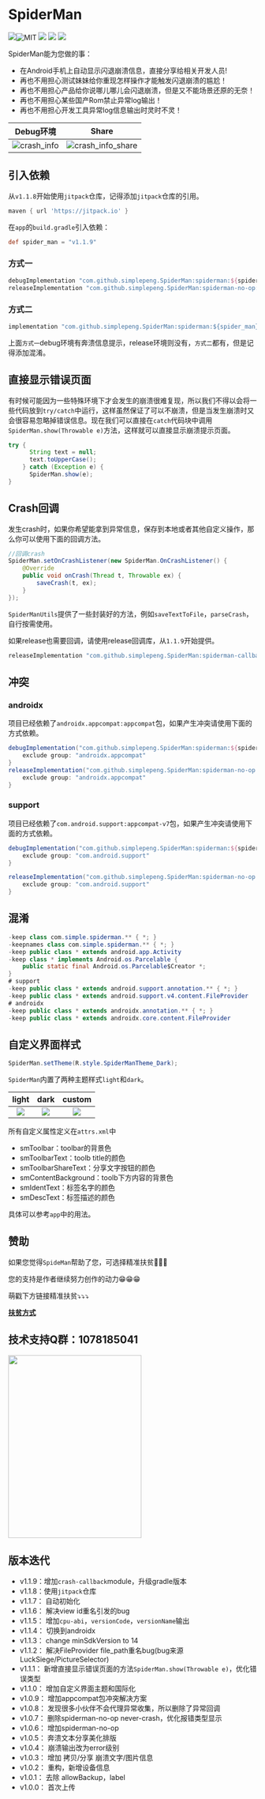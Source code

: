 # SpiderMan

[![](https://jitpack.io/v/simplepeng/SpiderMan.svg)](https://jitpack.io/#simplepeng/SpiderMan)![MIT](https://img.shields.io/badge/License-Apache%202.0-blue.svg?style=flat-square) ![](https://img.shields.io/badge/API-14%2B-brightgreen?style=flat-square) ![](https://img.shields.io/badge/Size-40k-yellow?style=flat-square) ![](https://img.shields.io/badge/Author-simplepeng-red?style=flat-square)


SpiderMan能为您做的事：

* 在Android手机上自动显示闪退崩溃信息，直接分享给相关开发人员!
* 再也不用担心测试妹妹给你重现怎样操作才能触发闪退崩溃的尴尬！
* 再也不用担心产品给你说哪儿哪儿会闪退崩溃，但是又不能场景还原的无奈！
* 再也不用担心某些国产Rom禁止异常log输出！
* 再也不用担心开发工具异常log信息输出时灵时不灵！

|               Debug环境               |                       Share                        |
| :-----------------------------------: | :------------------------------------------------: |
| ![crash_info](statics/crash_info.png) | ![crash_info_share](statics/crash_info_share.png) |

## 引入依赖

从`v1.1.8`开始使用`jitpack`仓库，记得添加`jitpack`仓库的引用。

```groovy
maven { url 'https://jitpack.io' }
```

在`app`的`build.gradle`引入依赖：

```groovy
def spider_man = "v1.1.9"
```

### 方式一

```groovy
debugImplementation "com.github.simplepeng.SpiderMan:spiderman:${spider_man}"
releaseImplementation "com.github.simplepeng.SpiderMan:spiderman-no-op:${spider_man}"
```

### 方式二

```java
implementation "com.github.simplepeng.SpiderMan:spiderman:${spider_man}"
```

上面`方式一`debug环境有奔溃信息提示，release环境则没有，`方式二`都有，但是记得添加混淆。

## 直接显示错误页面

有时候可能因为一些特殊环境下才会发生的崩溃很难复现，所以我们不得以会将一些代码放到`try/catch`中运行，这样虽然保证了可以不崩溃，但是当发生崩溃时又会很容易忽略掉错误信息。现在我们可以直接在`catch`代码块中调用`SpiderMan.show(Throwable e)`方法，这样就可以直接显示崩溃提示页面。

```java
try {
      String text = null;
      text.toUpperCase();
    } catch (Exception e) {
      SpiderMan.show(e);
}
```

## Crash回调

发生crash时，如果你希望能拿到异常信息，保存到本地或者其他自定义操作，那么你可以使用下面的回调方法。

```java
//回调crash
SpiderMan.setOnCrashListener(new SpiderMan.OnCrashListener() {
    @Override
    public void onCrash(Thread t, Throwable ex) {
        saveCrash(t, ex);
    }
});
```

`SpiderManUtils`提供了一些封装好的方法，例如`saveTextToFile`，`parseCrash`，自行按需使用。

如果release也需要回调，请使用release回调库，从`1.1.9`开始提供。

```groovy
releaseImplementation "com.github.simplepeng.SpiderMan:spiderman-callback:${spider_man}"
```

## 冲突

### androidx

项目已经依赖了`androidx.appcompat:appcompat`包，如果产生冲突请使用下面的方式依赖。

```groovy
debugImplementation("com.github.simplepeng.SpiderMan:spiderman:${spider_man}") {
    exclude group: "androidx.appcompat"
}
releaseImplementation("com.github.simplepeng.SpiderMan:spiderman-no-op:${spider_man}") {
    exclude group: "androidx.appcompat"
}
```

### support

项目已经依赖了`com.android.support:appcompat-v7`包，如果产生冲突请使用下面的方式依赖。

```groovy
debugImplementation("com.github.simplepeng.SpiderMan:spiderman:${spider_man}") {
    exclude group: "com.android.support"
}

releaseImplementation("com.github.simplepeng.SpiderMan:spiderman-no-op:${spider_man}") {
    exclude group: "com.android.support"
}
```

## 混淆

```java
-keep class com.simple.spiderman.** { *; }
-keepnames class com.simple.spiderman.** { *; }
-keep public class * extends android.app.Activity
-keep class * implements Android.os.Parcelable {
    public static final Android.os.Parcelable$Creator *;
}
# support
-keep public class * extends android.support.annotation.** { *; }
-keep public class * extends android.support.v4.content.FileProvider
# androidx
-keep public class * extends androidx.annotation.** { *; }
-keep public class * extends androidx.core.content.FileProvider
```

## 自定义界面样式

```java
SpiderMan.setTheme(R.style.SpiderManTheme_Dark);
```

`SpiderMan`内置了两种主题样式`light`和`dark`。

|                        light                         |                         dark                         |                        custom                        |
| :--------------------------------------------------: | :--------------------------------------------------: | :--------------------------------------------------: |
| ![](https://i.loli.net/2019/02/24/5c726ef04a909.png) | ![](https://i.loli.net/2019/02/24/5c726f0dc7159.png) | ![](https://i.loli.net/2019/02/24/5c72a0f278b9b.png) |

所有自定义属性定义在`attrs.xml`中

* smToolbar：toolbar的背景色
* smToolbarText：toolb title的颜色
* smToolbarShareText：分享文字按钮的颜色
* smContentBackground：toolb下方内容的背景色
* smIdentText：标签名字的颜色
* smDescText：标签描述的颜色

具体可以参考`app`中的用法。

## 赞助

如果您觉得`SpideMan`帮助了您，可选择精准扶贫🙇🙇🙇

您的支持是作者继续努力创作的动力😁😁😁

萌戳下方链接精准扶贫⤵️⤵️⤵️

**[扶贫方式](https://simplepeng.github.io/merge_pay_code/)**

## 技术支持Q群：1078185041

<img src="statics/q_group.jpg" width="270px" height="370px">

## 版本迭代

* v1.1.9：增加`crash-callback`module，升级gradle版本
* v1.1.8：使用`jitpack`仓库
* v1.1.7： 自动初始化
* v1.1.6： 解决view id重名引发的bug
* v1.1.5： 增加`cpu-abi`，`versionCode`，`versionName`输出
* v1.1.4： 切换到androidx
* v1.1.3： change minSdkVersion to 14
* v1.1.2： 解决FileProvider file_path重名bug(bug来源LuckSiege/PictureSelector)
* v1.1.1： 新增直接显示错误页面的方法`SpiderMan.show(Throwable e)`，优化错误类型
* v1.1.0：  增加自定义界面主题和国际化
* v1.0.9： 增加appcompat包冲突解决方案
* v1.0.8： 发现很多小伙伴不会代理异常收集，所以删除了异常回调
* v1.0.7： 删除spiderman-no-op never-crash，优化报错类型显示
* v1.0.6： 增加spiderman-no-op
* v1.0.5： 奔溃文本分享美化排版
* v1.0.4： 崩溃输出改为error级别
* v1.0.3： 增加 拷贝/分享 崩溃文字/图片信息
* v1.0.2： 重构，新增设备信息
* v1.0.1： 去除 allowBackup，label
* v1.0.0： 首次上传

